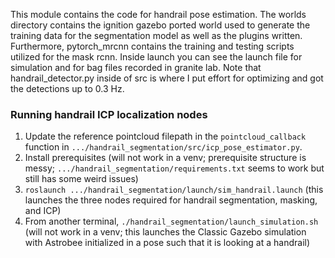 This module contains the code for handrail pose estimation. The worlds directory contains the ignition gazebo ported world used to generate the training data for the segmentation model as well as the plugins written. Furthermore, pytorch_mrcnn contains the training and testing scripts utilized for the mask rcnn. Inside launch you can see the launch file for simulation and for bag files recorded in granite lab. Note that handrail_detector.py inside of src is where I put effort for optimizing and got the detections up to 0.3 Hz.

### Running handrail ICP localization nodes

1. Update the reference pointcloud filepath in the `pointcloud_callback` function in `.../handrail_segmentation/src/icp_pose_estimator.py`.
2. Install prerequisites (will not work in a venv; prerequisite structure is messy; `.../handrail_segmentation/requirements.txt` seems to work but still has some weird issues)
2. `roslaunch .../handrail_segmentation/launch/sim_handrail.launch` (this launches the three nodes required for handrail segmentation, masking, and ICP)
3. From another terminal, `./handrail_segmentation/launch_simulation.sh` (will not work in a venv; this launches the Classic Gazebo simulation with Astrobee initialized in a pose such that it is looking at a handrail) 

